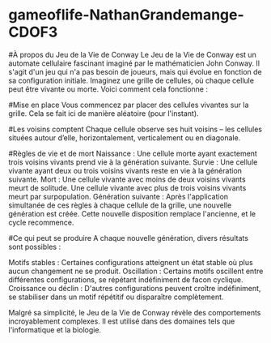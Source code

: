 # gameoflife-NathanGrandemange-CDOF3

#À propos du Jeu de la Vie de Conway
Le Jeu de la Vie de Conway est un automate cellulaire fascinant imaginé par le mathématicien John Conway. Il s'agit d'un jeu qui n'a pas besoin de joueurs, mais qui évolue en fonction de sa configuration initiale. Imaginez une grille de cellules, où chaque cellule peut être vivante ou morte. Voici comment cela fonctionne :

#Mise en place
Vous commencez par placer des cellules vivantes sur la grille. Cela se fait ici de manière aléatoire (pour l'instant).

#Les voisins comptent
Chaque cellule observe ses huit voisins – les cellules situées autour d’elle, horizontalement, verticalement ou en diagonale.

#Règles de vie et de mort
Naissance : Une cellule morte ayant exactement trois voisins vivants prend vie à la génération suivante.
Survie : Une cellule vivante ayant deux ou trois voisins vivants reste en vie à la génération suivante.
Mort :
Une cellule vivante avec moins de deux voisins vivants meurt de solitude.
Une cellule vivante avec plus de trois voisins vivants meurt par surpopulation.
Génération suivante :
Après l'application simultanée de ces règles à chaque cellule de la grille, une nouvelle génération est créée. Cette nouvelle disposition remplace l'ancienne, et le cycle recommence.

#Ce qui peut se produire
A chaque nouvelle génération, divers résultats sont possibles :

Motifs stables : Certaines configurations atteignent un état stable où plus aucun changement ne se produit.
Oscillation : Certains motifs oscillent entre différentes configurations, se répétant indéfiniment de facon cyclique. 
Croissance ou déclin : D'autres configurations peuvent croître indéfiniment, se stabiliser dans un motif répétitif ou disparaître complètement.

Malgré sa simplicité, le Jeu de la Vie de Conway révèle des comportements incroyablement complexes. Il est utilisé dans des domaines tels que l'informatique et la biologie.
